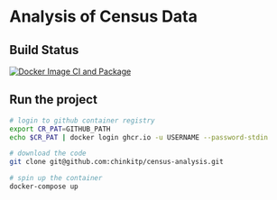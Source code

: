 # Analysis of Census Data

## Build Status

[![Docker Image CI and Package](https://github.com/chinkitp/census-analysis/actions/workflows/docker-image.yml/badge.svg)](https://github.com/chinkitp/census-analysis/actions/workflows/docker-image.yml)


## Run the project

```bash
# login to github container registry
export CR_PAT=GITHUB_PATH
echo $CR_PAT | docker login ghcr.io -u USERNAME --password-stdin

# download the code
git clone git@github.com:chinkitp/census-analysis.git

# spin up the container
docker-compose up
```
